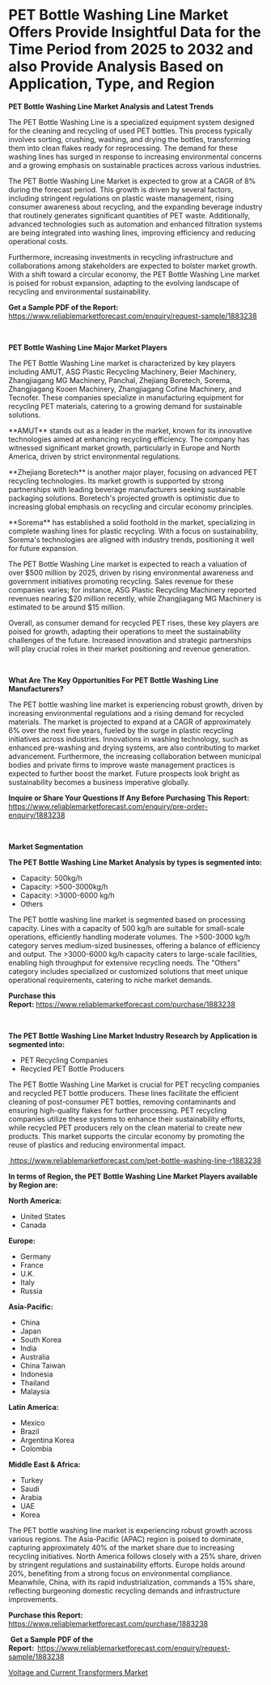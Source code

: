 <p><h1>PET Bottle Washing Line Market Offers Provide Insightful Data for the Time Period from 2025 to 2032 and also Provide Analysis Based on Application, Type, and Region</h1></p><p><strong>PET Bottle Washing Line Market Analysis and Latest Trends</strong></p>
<p><p>The PET Bottle Washing Line is a specialized equipment system designed for the cleaning and recycling of used PET bottles. This process typically involves sorting, crushing, washing, and drying the bottles, transforming them into clean flakes ready for reprocessing. The demand for these washing lines has surged in response to increasing environmental concerns and a growing emphasis on sustainable practices across various industries.</p><p>The PET Bottle Washing Line Market is expected to grow at a CAGR of 8% during the forecast period. This growth is driven by several factors, including stringent regulations on plastic waste management, rising consumer awareness about recycling, and the expanding beverage industry that routinely generates significant quantities of PET waste. Additionally, advanced technologies such as automation and enhanced filtration systems are being integrated into washing lines, improving efficiency and reducing operational costs. </p><p>Furthermore, increasing investments in recycling infrastructure and collaborations among stakeholders are expected to bolster market growth. With a shift toward a circular economy, the PET Bottle Washing Line market is poised for robust expansion, adapting to the evolving landscape of recycling and environmental sustainability.</p></p>
<p><strong>Get a Sample PDF of the Report:&nbsp;</strong> <a href="https://www.reliablemarketforecast.com/enquiry/request-sample/1883238?utm_campaign=2289&utm_medium=2&utm_source=Github&utm_content=ia&utm_term=22022025&utm_id=pet-bottle-washing-line">https://www.reliablemarketforecast.com/enquiry/request-sample/1883238</a></p>
<p>&nbsp;</p>
<p><strong>PET Bottle Washing Line Major Market Players</strong></p>
<p><p>The PET Bottle Washing Line market is characterized by key players including AMUT, ASG Plastic Recycling Machinery, Beier Machinery, Zhangjiagang MG Machinery, Panchal, Zhejiang Boretech, Sorema, Zhangjiagang Kooen Machinery, Zhangjiagang Cofine Machinery, and Tecnofer. These companies specialize in manufacturing equipment for recycling PET materials, catering to a growing demand for sustainable solutions.</p><p>**AMUT** stands out as a leader in the market, known for its innovative technologies aimed at enhancing recycling efficiency. The company has witnessed significant market growth, particularly in Europe and North America, driven by strict environmental regulations.</p><p>**Zhejiang Boretech** is another major player, focusing on advanced PET recycling technologies. Its market growth is supported by strong partnerships with leading beverage manufacturers seeking sustainable packaging solutions. Boretech's projected growth is optimistic due to increasing global emphasis on recycling and circular economy principles.</p><p>**Sorema** has established a solid foothold in the market, specializing in complete washing lines for plastic recycling. With a focus on sustainability, Sorema's technologies are aligned with industry trends, positioning it well for future expansion.</p><p>The PET Bottle Washing Line market is expected to reach a valuation of over $500 million by 2025, driven by rising environmental awareness and government initiatives promoting recycling. Sales revenue for these companies varies; for instance, ASG Plastic Recycling Machinery reported revenues nearing $20 million recently, while Zhangjiagang MG Machinery is estimated to be around $15 million.</p><p>Overall, as consumer demand for recycled PET rises, these key players are poised for growth, adapting their operations to meet the sustainability challenges of the future. Increased innovation and strategic partnerships will play crucial roles in their market positioning and revenue generation.</p></p>
<p>&nbsp;</p>
<p><strong>What Are The Key Opportunities For PET Bottle Washing Line Manufacturers?</strong></p>
<p><p>The PET bottle washing line market is experiencing robust growth, driven by increasing environmental regulations and a rising demand for recycled materials. The market is projected to expand at a CAGR of approximately 6% over the next five years, fueled by the surge in plastic recycling initiatives across industries. Innovations in washing technology, such as enhanced pre-washing and drying systems, are also contributing to market advancement. Furthermore, the increasing collaboration between municipal bodies and private firms to improve waste management practices is expected to further boost the market. Future prospects look bright as sustainability becomes a business imperative globally.</p></p>
<p><strong>Inquire or Share Your Questions If Any Before Purchasing This Report:</strong> <a href="https://www.reliablemarketforecast.com/enquiry/pre-order-enquiry/1883238?utm_campaign=2289&utm_medium=2&utm_source=Github&utm_content=ia&utm_term=22022025&utm_id=pet-bottle-washing-line">https://www.reliablemarketforecast.com/enquiry/pre-order-enquiry/1883238</a></p>
<p>&nbsp;</p>
<p><strong>Market Segmentation</strong></p>
<p><strong>The PET Bottle Washing Line Market Analysis by types is segmented into:</strong></p>
<p><ul><li>Capacity: 500kg/h</li><li>Capacity: >500-3000kg/h</li><li>Capacity: >3000-6000 kg/h</li><li>Others</li></ul></p>
<p><p>The PET bottle washing line market is segmented based on processing capacity. Lines with a capacity of 500 kg/h are suitable for small-scale operations, efficiently handling moderate volumes. The >500-3000 kg/h category serves medium-sized businesses, offering a balance of efficiency and output. The >3000-6000 kg/h capacity caters to large-scale facilities, enabling high throughput for extensive recycling needs. The "Others" category includes specialized or customized solutions that meet unique operational requirements, catering to niche market demands.</p></p>
<p><strong>Purchase this Report:&nbsp;</strong><a href="https://www.reliablemarketforecast.com/purchase/1883238?utm_campaign=2289&utm_medium=2&utm_source=Github&utm_content=ia&utm_term=22022025&utm_id=pet-bottle-washing-line">https://www.reliablemarketforecast.com/purchase/1883238</a></p>
<p>&nbsp;</p>
<p><strong>The PET Bottle Washing Line Market Industry Research by Application is segmented into:</strong></p>
<p><ul><li>PET Recycling Companies</li><li>Recycled PET Bottle Producers</li></ul></p>
<p><p>The PET Bottle Washing Line Market is crucial for PET recycling companies and recycled PET bottle producers. These lines facilitate the efficient cleaning of post-consumer PET bottles, removing contaminants and ensuring high-quality flakes for further processing. PET recycling companies utilize these systems to enhance their sustainability efforts, while recycled PET producers rely on the clean material to create new products. This market supports the circular economy by promoting the reuse of plastics and reducing environmental impact.</p></p>
<p><a href="https://www.reliablemarketforecast.com/pet-bottle-washing-line-r1883238?utm_campaign=2289&utm_medium=2&utm_source=Github&utm_content=ia&utm_term=22022025&utm_id=pet-bottle-washing-line">&nbsp;https://www.reliablemarketforecast.com/pet-bottle-washing-line-r1883238</a></p>
<p><strong>In terms of Region, the PET Bottle Washing Line Market Players available by Region are:</strong></p>
<p>
    <p> <strong> North America: </strong>
        <ul>
            <li>United States</li>
            <li>Canada</li>
        </ul>
        </p> 
    <p> <strong> Europe: </strong>
        <ul>
            <li>Germany</li>
            <li>France</li>
            <li>U.K.</li>
            <li>Italy</li>
            <li>Russia</li>
        </ul>
        </p> 
    <p> <strong> Asia-Pacific: </strong>
        <ul>
            <li>China</li>
            <li>Japan</li>
            <li>South Korea</li>
            <li>India</li>
            <li>Australia</li>
            <li>China Taiwan</li>
            <li>Indonesia</li>
            <li>Thailand</li>
            <li>Malaysia</li>
        </ul>
        </p> 
    <p> <strong> Latin America: </strong>
        <ul>
            <li>Mexico</li>
            <li>Brazil</li>
            <li>Argentina Korea</li>
            <li>Colombia</li>
        </ul>
        </p> 
    <p> <strong> Middle East & Africa: </strong>
        <ul>
            <li>Turkey</li>
            <li>Saudi</li>
            <li>Arabia</li>
            <li>UAE</li>
            <li>Korea</li>
        </ul>
    </p>
    </p>
<p><p>The PET bottle washing line market is experiencing robust growth across various regions. The Asia-Pacific (APAC) region is poised to dominate, capturing approximately 40% of the market share due to increasing recycling initiatives. North America follows closely with a 25% share, driven by stringent regulations and sustainability efforts. Europe holds around 20%, benefiting from a strong focus on environmental compliance. Meanwhile, China, with its rapid industrialization, commands a 15% share, reflecting burgeoning domestic recycling demands and infrastructure improvements.</p></p>
<p><strong>Purchase this Report: </strong><a href="https://www.reliablemarketforecast.com/purchase/1883238?utm_campaign=2289&utm_medium=2&utm_source=Github&utm_content=ia&utm_term=22022025&utm_id=pet-bottle-washing-line">https://www.reliablemarketforecast.com/purchase/1883238</a></p>
<p>&nbsp;<strong>Get a Sample PDF of the Report:&nbsp;&nbsp;</strong><a href="https://www.reliablemarketforecast.com/enquiry/request-sample/1883238?utm_campaign=2289&utm_medium=2&utm_source=Github&utm_content=ia&utm_term=22022025&utm_id=pet-bottle-washing-line">https://www.reliablemarketforecast.com/enquiry/request-sample/1883238</a></p>
<p><strong></strong></p>
<p><p><a href="https://github.com/shirleenfraker87/Market-Research-Report-List-1/blob/main/voltage-and-current-transformers-market.md?utm_campaign=2289&utm_medium=2&utm_source=Github&utm_content=ia&utm_term=22022025&utm_id=pet-bottle-washing-line">Voltage and Current Transformers Market</a></p></p>